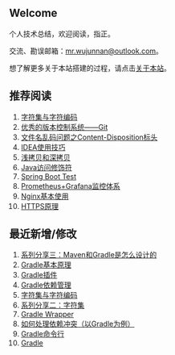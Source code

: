 ## Welcome

个人技术总结，欢迎阅读，指正。

交流、勘误邮箱：mr.wujunnan@outlook.com。

想了解更多关于本站搭建的过程，请点击[关于本站](_docs/AboutMe.md)。

## 推荐阅读

1. [字符集与字符编码](ComputerBasic/character_set.md)
2. [优秀的版本控制系统——Git](Share/Git.md)
3. [文件名乱码问题之Content-Disposition标头](ComputerBasic/HTTP/header_content_disposition.md)
3. [IDEA使用技巧](Tool/Mac/idea.md)
4. [浅拷贝和深拷贝](JavaSE/shallow_copy_and_deep_copy.md)
5. [Java访问修饰符](JavaSE/access_modifiers.md)
6. [Spring Boot Test](Framework/Spring/SpringBoot/springboot_testing.md)
6. [Prometheus+Grafana监控体系](Ops/prometheus_grafana_monitor.md)
6. [Nginx基本使用](Tool/Nginx/nginx.md)
6. [HTTPS原理](ComputerBasic/ComputerNetwork/https.md)

## 最近新增/修改
1. [系列分享三：Maven和Gradle是怎么设计的](Share/maven_gradle.md)
2. [Gradle基本原理](JavaTool/Gradle/gradle_machanism.md)
3. [Gradle插件](JavaTool/Gradle/gradle_plugin.md)
4. [Gradle依赖管理](JavaTool/Gradle/gradle_dependencies.md)
5. [字符集与字符编码](ComputerBasic/character_set.md)
6. [系列分享二：字符集](Share/character_set.md)
7. [Gradle Wrapper](JavaTool/Gradle/gradle_wrapper.md)
8. [如何处理依赖冲突（以Gradle为例）](JavaTool/Gradle/gradle_solve_dependency_conflict.md)
9. [Gradle命令行](JavaTool/Gradle/gradle_command_line.md)
10. [Gradle](JavaTool/Gradle/gradle.md)

